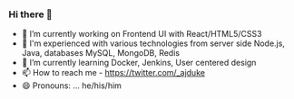 ### Hi there 👋


- 🔭 I’m currently working on Frontend UI with React/HTML5/CSS3
- 🌱 I'm experienced with various technologies from server side Node.js, Java, databases MySQL, MongoDB, Redis
- 🌱 I’m currently learning Docker, Jenkins, User centered design 
- 📫 How to reach me - https://twitter.com/_ajduke
- 😄 Pronouns: ... he/his/him

